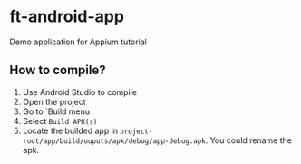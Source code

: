 # ft-android-app
Demo application for Appium tutorial

## How to compile?
1. Use Android Studio to compile
2. Open the project
3. Go to `Build menu
4. Select `Build APK(s)`
5. Locate the builded app in `project-root/app/build/ouputs/apk/debug/app-debug.apk`. You could rename the apk.